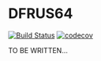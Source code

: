 # DFRUS64

[![Build Status](https://travis-ci.org/dfint/dfrus64.svg?branch=develop)](https://travis-ci.org/dfint/dfrus64) [![codecov](https://codecov.io/gh/dfint/dfrus64/branch/develop/graph/badge.svg)](https://codecov.io/gh/dfint/dfrus64)

TO BE WRITTEN...


